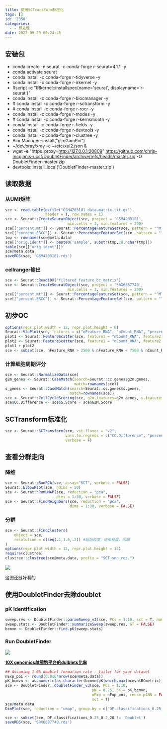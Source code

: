 ```yaml
---
title: 使用SCTransform标准化
tags: []
id: '2358'
categories:
  - - 预处理
date: 2022-09-29 00:24:45
---
```


## 安装包

*   conda create -n seurat -c conda-forge r-seurat=4.1.1 -y
*   conda activate seurat
*   conda install -c conda-forge r-tidyverse -y
*   conda install -c conda-forge r-irkernel -y
*   Rscript -e "IRkernel::installspec(name='seurat', displayname='r-seurat')"
*   conda install -c conda-forge r-biocmanager -y
*   \# conda install -c conda-forge r-sctransform -y
*   \# conda install -c conda-forge r-rocr -y
*   conda install -c conda-forge r-modes -y
*   \# conda install -c conda-forge r-kernsmooth -y
*   conda install -c conda-forge r-fields -y
*   conda install -c conda-forge r-devtools -y
*   conda install -c conda-forge r-clustree -y
*   BiocManager::install("glmGamPoi")
*   ~/dev/xray/xray -c ~/etc/xui2.json &
*   wget -e "https\_proxy=http://127.0.0.1:20809" https://github.com/chris-mcginnis-ucsf/DoubletFinder/archive/refs/heads/master.zip -O DoubletFinder-master.zip
*   devtools::install\_local('DoubletFinder-master.zip')

## 读取数据

### 从UMI矩阵

```R
sce <- read.table(gzfile("GSM4203181_data.matrix.txt.gz"), 
                  header = T, row.names = 1)
sce <- Seurat::CreateSeuratObject(sce, project = 'GSM4203181',
                            min.cells = 3, min.features = 200)
sce[["percent.mt"]] <- Seurat::PercentageFeatureSet(sce, pattern = "^MT-")
sce[["percent.ERCC"]] <- Seurat::PercentageFeatureSet(sce, pattern = "^ERCC-")
tmp <- rownames(sce@meta.data)
sce[["orig.ident"]] <- paste0('sample', substr(tmp,18,nchar(tmp)))
table(sce[["orig.ident"]])
sce@meta.data
saveRDS(sce, 'GSM4203181.rds')
```

### cellranger输出

```R
sce <- Seurat::Read10X('filtered_feature_bc_matrix')
sce <- Seurat::CreateSeuratObject(sce, project = 'SRX6887740',
                            min.cells = 3, min.features = 200)
sce[["percent.mt"]] <- Seurat::PercentageFeatureSet(sce, pattern = "^MT-")
sce[["percent.ERCC"]] <- Seurat::PercentageFeatureSet(sce, pattern = "^ERCC-")
```

## 初步QC

```R
options(repr.plot.width = 12, repr.plot.height = 6)
Seurat::VlnPlot(sce, features = c("nFeature_RNA", "nCount_RNA", "percent.mt"), ncol = 3)
plot1 <- Seurat::FeatureScatter(sce, feature1 = "nCount_RNA", feature2 = "percent.mt")
plot2 <- Seurat::FeatureScatter(sce, feature1 = "nCount_RNA", feature2 = "nFeature_RNA")
plot1 + plot2
sce <- subset(sce, nFeature_RNA > 2500 & nFeature_RNA < 7500 & nCount_RNA > 2500 & nCount_RNA < 50000 & percent.mt < 7.5)
```

### 计算细胞周期评分

```R
sce <- Seurat::NormalizeData(sce)
g2m_genes <- Seurat::CaseMatch(search=Seurat::cc.genes$g2m.genes, 
                               match=rownames(sce))
s_genes <- Seurat::CaseMatch(search=Seurat::cc.genes$s.genes, 
                             match=rownames(sce))
sce <- Seurat::CellCycleScoring(sce, g2m.features=g2m_genes, s.features=s_genes)
sce$CC.Difference <- sce$S.Score - sce$G2M.Score
```

## SCTransform标准化

```R
sce <- Seurat::SCTransform(sce, vst.flavor = "v2",
                           vars.to.regress = c("CC.Difference", "percent.mt"),
                           verbose = F)
```

## 查看分群走向

### 降维

```R
sce <- Seurat::RunPCA(sce, assay="SCT", verbose = FALSE)
Seurat::ElbowPlot(sce, ndims = 50)
sce <- Seurat::RunUMAP(sce, reduction = "pca", 
                       dims = 1:30, verbose = FALSE)
sce <- Seurat::FindNeighbors(sce, reduction = "pca", 
                             dims = 1:30, verbose = FALSE)
```

### 分群

```R
sce <- Seurat::FindClusters(
    object = sce,
    resolution = c(seq(.1,1.6,.2)) #起始粒度，结束粒度，间隔
)
options(repr.plot.width = 12, repr.plot.height = 12)
require(clustree)
clustree::clustree(sce@meta.data, prefix = "SCT_snn_res.")
```

![](https://img-cdn.limour.top/2022/09/28/63346be4bd300.png)

这图还挺好看的

## 使用DoubletFinder去除doublet

### pK Identification

```R
sweep.res <- DoubletFinder::paramSweep_v3(sce, PCs = 1:10, sct = T, num.cores=8)
sweep.stats <- DoubletFinder::summarizeSweep(sweep.res, GT = FALSE)
bcmvn <- DoubletFinder::find.pK(sweep.stats)
```

### Run DoubletFinder

![](https://img-cdn.limour.top/2022/09/29/633471b0dea83.png)

**[10X genomics单细胞平台的dulblets比率](https://cloud.tencent.com/developer/article/1825672)**

```R
## Assuming 1.6% doublet formation rate - tailor for your dataset
nExp_poi <- round(0.016*nrow(sce@meta.data))
pK_bcmvn <- as.numeric(as.character(bcmvn$pK[which.max(bcmvn$BCmetric)]))
sce <- DoubletFinder::doubletFinder_v3(sce, PCs = 1:10, 
                                       pN = 0.25, pK = pK_bcmvn, 
                                       nExp = nExp_poi, reuse.pANN = FALSE, 
                                       sct = T)
sce@meta.data
DimPlot(sce, reduction = "umap", group.by = c("DF.classifications_0.25_0.2_20"))
```

```R
sce <- subset(sce, DF.classifications_0.25_0.2_20 != 'Doublet')
saveRDS(sce, 'SRX6887740.rds')
```